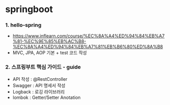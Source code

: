 # springboot

### 1. hello-spring
- https://www.inflearn.com/course/%EC%8A%A4%ED%94%84%EB%A7%81-%EC%9E%85%EB%AC%B8-%EC%8A%A4%ED%94%84%EB%A7%81%EB%B6%80%ED%8A%B8
- MVC, JPA, AOP 기본 + test 코드 작성


### 2. 스프링부트 핵심 가이드 - guide
- API 작성 : @RestController 
- Swagger : API 명세서 작성
- Logback : 로깅 라이브러리
- lombok : Getter/Setter Anotation
